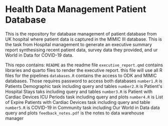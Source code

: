 # Health Data Management Patient Database

This is the repository for database management of patient database from UK hospital where patient data is
captured in the MIMIC III database. This is the task from Hospital management to generate an executive
summary report synthesising recent patient data, survey data they provided, and ur World in Data for COVID-19 data.

This repo contains:
`README` as the readme file 
`executive_report.qmd` contains libraries and quarto files to render the executive report. this file will use all R files for the pipelines
`databases.R` contains the access to ODK and MIMIC databases. Those requires password to access both databases
`number1.R` is Patients Demographic task including query and tables
`number2.R` is Patient's Hospital Stays taks including query and tables
`number3.R` is Patient with Cardiac Devices ICU Periods task including query and plots
`number4.R` is List of Expire Patients with Cardiac Devices task including query and table
`number5.R` is COVID-19 in Community task including Our World in Data data query and plots
`feedback_notes.pdf` is the notes to data warehouse manager

